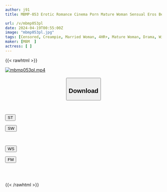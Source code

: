 ```yaml
---
author: j91
title: MBMP-053 Erotic Romance Cinema Porn Mature Woman Sensual Eros Beautiful Widows Cumming In Front Of Dead Photographs [Chapter 2] Strong ●Japanese● 6 Episodes Included 240 Minutes

url: /v/mbmp053pl
date: 2024-04-19T00:55:00Z
image: "mbmp053pl.jpg"
tags: [Censored, Creampie, Married Woman, 4HR+, Mature Woman, Drama, Widow	]
maker: [MBM  ]
actress: [ ]
---
```



{{< rawhtml >}}

<div class="video" data-videoid="dV6PYwXOa7Ikdbr">
    <a href="javascript:;">
        <img src="/v/mbmp053pl/mbmp053pl.jpg" width="WIDTH" height="HEIGHT" alt="mbmp053pl.mp4" loading="lazy">
    </a>
</div>

<script type="text/javascript" src="https://j91.asia/asset/on-demand-st.js"></script>

<br>
  <link rel="stylesheet" href="https://j91.asia/asset/bs5.css">
  
  <center>
  <button class="btn btn-primary" type="button" data-bs-toggle="collapse" data-bs-target=".multi-collapse" aria-expanded="false" aria-controls="multiCollapseExample1 multiCollapseExample2"><h2>Download</h2></button></center>
</p>
<div class="row">
  <div class="col">
    <div class="collapse multi-collapse" id="multiCollapseExample1">
      <div class="card card-body">
	      	      <br>
<div class="buttons">  
<p><a href="https://streamtape.to/v/dV6PYwXOa7Ikdbr" target="_blank"><button class="btn-hover color-3"><i class="fa fa-download"></i> ST</button></a></p>
<p><a href="https://asnwish.com/41nfechz9s7d" target="_blank"><button class="btn-hover color-2"><i class="fa fa-download"></i> SW</button></a></p></div>
    </div>
  </div>
</div>
  <div class="col">
    <div class="collapse multi-collapse" id="multiCollapseExample2">
      <div class="card card-body">
	      <br>
<div class="buttons">
<p><a href="https://wolfstream.tv/4n7pm7ku0krm"><button class="btn-hover color-9"><i class="fa fa-download"></i> WS</button></a></p>
<p><a href="https://filemoon.sx/d/d72flcjcvfm3"><button class="btn-hover color-8"><i class="fa fa-download"></i> FM</button></a></p></div>
<br><br>
      </div>
    </div>
  </div>
</div>

{{< /rawhtml >}}
